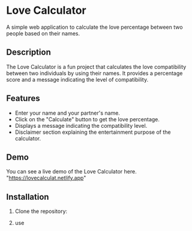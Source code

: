 # Love Calculator

A simple web application to calculate the love percentage between two people based on their names.

## Description

The Love Calculator is a fun project that calculates the love compatibility between two individuals by using their names. It provides a percentage score and a message indicating the level of compatibility.

## Features

- Enter your name and your partner's name.
- Click on the "Calculate" button to get the love percentage.
- Displays a message indicating the compatibility level.
- Disclaimer section explaining the entertainment purpose of the calculator.

## Demo

You can see a live demo of the Love Calculator here. "https://lovecalculat.netlify.app"

## Installation

1. Clone the repository:

2. use
